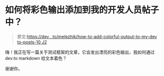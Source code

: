 # 如何将彩色输出添加到我的开发人员帖子中？

> 原文:[https://dev . to/melezhik/how-to-add-colorful-output-to-my-dev to-posts-10 J2](https://dev.to/melezhik/how-to-add-colorful-output-to-my-devto-posts-10j2)

嗨！我正在写一篇关于测试框架的文章，它会发出漂亮的彩色输出，我如何通过 dev.to markdown 给文本着色？

谢谢你。
